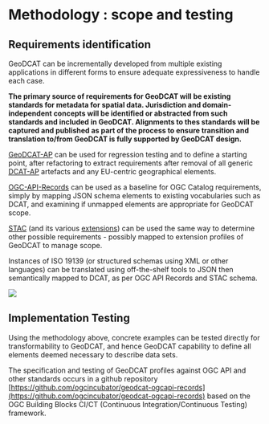 # Methodology : scope and testing 

## Requirements identification

GeoDCAT can be incrementally developed from multiple existing applications in different forms to ensure adequate expressiveness to handle each case.

**The primary source of requirements for GeoDCAT will be existing standards for metadata for spatial data. Jurisdiction and domain-independent concepts will be identified or abstracted from such standards and included in GeoDCAT. Alignments to thes standards will be captured and published as part of the process to ensure transition and translation to/from GeoDCAT is fully supported by GeoDCAT design.**

[GeoDCAT-AP](https://semiceu.github.io/GeoDCAT-AP/drafts/latest/) can be used for regression testing and to define a starting point, after refactoring to extract requirements after removal of all generic [DCAT-AP](https://semiceu.github.io/DCAT-AP/releases/3.0.0/) artefacts and any EU-centric geographical elements.

[OGC-API-Records](https://github.com/opengeospatial/ogcapi-records) can be used as a baseline for OGC Catalog requirements, simply by mapping JSON schema elements to existing vocabularies such as DCAT, and examining if unmapped elements are appropriate for GeoDCAT scope.  

[STAC](https://github.com/radiantearth/stac-spec) (and its various [extensions](https://github.com/stac-extensions)) can be used the same way to determine other possible requirements - possibly mapped to extension profiles of GeoDCAT to manage scope.

Instances of ISO 19139 (or structured schemas using XML or other languages) can be translated using off-the-shelf tools to JSON then semantically mapped to DCAT, as per OGC API Records and STAC schema.

![](https://lucid.app/publicSegments/view/0d5f7552-6631-4571-a631-4d085e088f1e/image.png)

## Implementation Testing

Using the methodology above, concrete examples can be tested directly for transformability to GeoDCAT, and hence GeoDCAT capability to define all elements deemed necessary to describe data sets.

The specification and testing of GeoDCAT profiles against OGC API and other standards occurs in a github repository [https://github.com/ogcincubator/geodcat-ogcapi-records](https://github.com/ogcincubator/geodcat-ogcapi-records) based on the OGC Building Blocks CI/CT (Continuous Integration/Continuous Testing) framework. 

